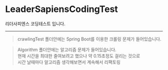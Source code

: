 # LeaderSapiensCodingTest
리더사피엔스 코딩테스트 입니다.  
* * *
> crawlingTest 폴더안에는 Spring Boot를 이용한 크롤링 문제가 들어있습니다.  
  
> Algorithm 폴더안에는 알고리즘 문제가 들어있습니다.  
> 현재 시간을 최대한 줄여보려고 했으나 약 0.15초정도 걸리는 것으로  
>시간 날때마다 알고리즘 생각해보면서 계속해서 리팩토링 
